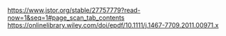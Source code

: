 https://www.jstor.org/stable/27757779?read-now=1&seq=1#page_scan_tab_contents
https://onlinelibrary.wiley.com/doi/epdf/10.1111/j.1467-7709.2011.00971.x



<!--stackedit_data:
eyJoaXN0b3J5IjpbMTg5Mjk4MDM5OSwxNDQ3NzY1NjA1XX0=
-->
